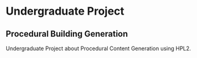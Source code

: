 Undergraduate Project
==========

## Procedural Building Generation

Undergraduate Project about Procedural Content Generation using HPL2.
